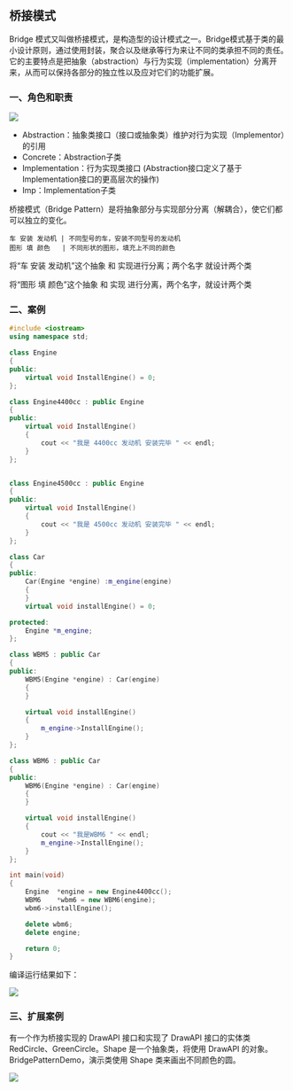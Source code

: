 ## 桥接模式 ##

Bridge 模式又叫做桥接模式，是构造型的设计模式之一。Bridge模式基于类的最小设计原则，通过使用封装，聚合以及继承等行为来让不同的类承担不同的责任。它的主要特点是把抽象（abstraction）与行为实现（implementation）分离开来，从而可以保持各部分的独立性以及应对它们的功能扩展。

### 一、角色和职责 ###

![](https://i.imgur.com/M4YID1Q.png)

- Abstraction：抽象类接口（接口或抽象类）维护对行为实现（Implementor）的引用
- Concrete：Abstraction子类
- Implementation：行为实现类接口 (Abstraction接口定义了基于Implementation接口的更高层次的操作)
- Imp：Implementation子类

桥接模式（Bridge Pattern）是将抽象部分与实现部分分离（解耦合），使它们都可以独立的变化。

	车 安装 发动机 | 不同型号的车，安装不同型号的发动机
	图形 填 颜色   | 不同形状的图形，填充上不同的颜色
	
将“车 安装 发动机”这个抽象 和 实现进行分离；两个名字 就设计两个类

将“图形 填 颜色”这个抽象 和 实现 进行分离，两个名字，就设计两个类

### 二、案例 ###
```cpp
#include <iostream>
using namespace std;

class Engine
{
public:
	virtual void InstallEngine() = 0;
};

class Engine4400cc : public Engine
{
public:
	virtual void InstallEngine()
	{
		cout << "我是 4400cc 发动机 安装完毕 " << endl;
	}
};


class Engine4500cc : public Engine
{
public:
	virtual void InstallEngine()
	{
		cout << "我是 4500cc 发动机 安装完毕 " << endl;
	}
};

class Car
{
public:
	Car(Engine *engine) :m_engine(engine)
	{
	}
	virtual void installEngine() = 0;

protected:
	Engine *m_engine;
};

class WBM5 : public Car
{
public:
	WBM5(Engine *engine) : Car(engine)
	{
	}

	virtual void installEngine()
	{
		m_engine->InstallEngine();
	}
};

class WBM6 : public Car
{
public:
	WBM6(Engine *engine) : Car(engine)
	{
	}

	virtual void installEngine()
	{
		cout << "我是WBM6 " << endl;
		m_engine->InstallEngine();
	}
};

int main(void)
{
	Engine	*engine = new Engine4400cc();
	WBM6	*wbm6 = new WBM6(engine);
	wbm6->installEngine();

	delete wbm6;
	delete engine;

	return 0;
}
```
编译运行结果如下：

![](https://i.imgur.com/Y7XvJQe.png)

### 三、扩展案例 ###

有一个作为桥接实现的 DrawAPI 接口和实现了 DrawAPI 接口的实体类 RedCircle、GreenCircle。Shape 是一个抽象类，将使用 DrawAPI 的对象。BridgePatternDemo，演示类使用 Shape 类来画出不同颜色的圆。

![](https://i.imgur.com/CpkTMSL.jpg)

